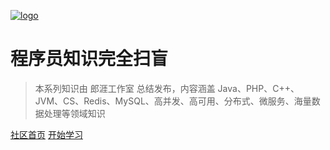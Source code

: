 [![logo](https://img-note.langyastudio.com/202112221728422.png)](https://github.com/langyastudio/langya-doc)


# 程序员知识完全扫盲

> 本系列知识由 郎涯工作室 总结发布，内容涵盖 Java、PHP、C++、JVM、CS、Redis、MySQL、高并发、高可用、分布式、微服务、海量数据处理等领域知识

[社区首页](https://github.com/langyastudio)
[开始学习](#java)
